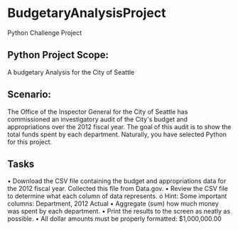 # BudgetaryAnalysisProject
Python Challenge Project 

## Python Project Scope:
A budgetary Analysis for the City of Seattle

## Scenario:
The Office of the Inspector General for the City of Seattle has commissioned an investigatory audit of the City's budget and appropriations over the 2012 fiscal year. The goal of this audit is to show the total funds spent by each department. Naturally, you have selected Python for this project. 

## Tasks
•	Download the CSV file containing the budget and appropriations data for the 2012 fiscal year. Collected this file from Data.gov.
•	Review the CSV file to determine what each column of data represents. 
o	Hint: Some important columns: Department, 2012 Actual
•	Aggregate (sum) how much money was spent by each department.
•	Print the results to the screen as neatly as possible.
•	All dollar amounts must be properly formatted: $1,000,000.00
